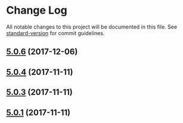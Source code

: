 # Change Log

All notable changes to this project will be documented in this file. See [standard-version](https://github.com/conventional-changelog/standard-version) for commit guidelines.

<a name="5.0.6"></a>
## [5.0.6](https://github.com/raptorbox/raptor-auth/compare/v5.0.5...v5.0.6) (2017-12-06)



<a name="5.0.4"></a>
## [5.0.4](https://github.com/muka/raptor-auth/compare/v5.0.3...v5.0.4) (2017-11-11)



<a name="5.0.3"></a>
## [5.0.3](https://github.com/muka/raptor-auth/compare/v5.0.2...v5.0.3) (2017-11-11)



<a name="5.0.1"></a>
## [5.0.1](https://github.com/muka/raptor-auth/compare/v5.0.2...v5.0.1) (2017-11-11)
